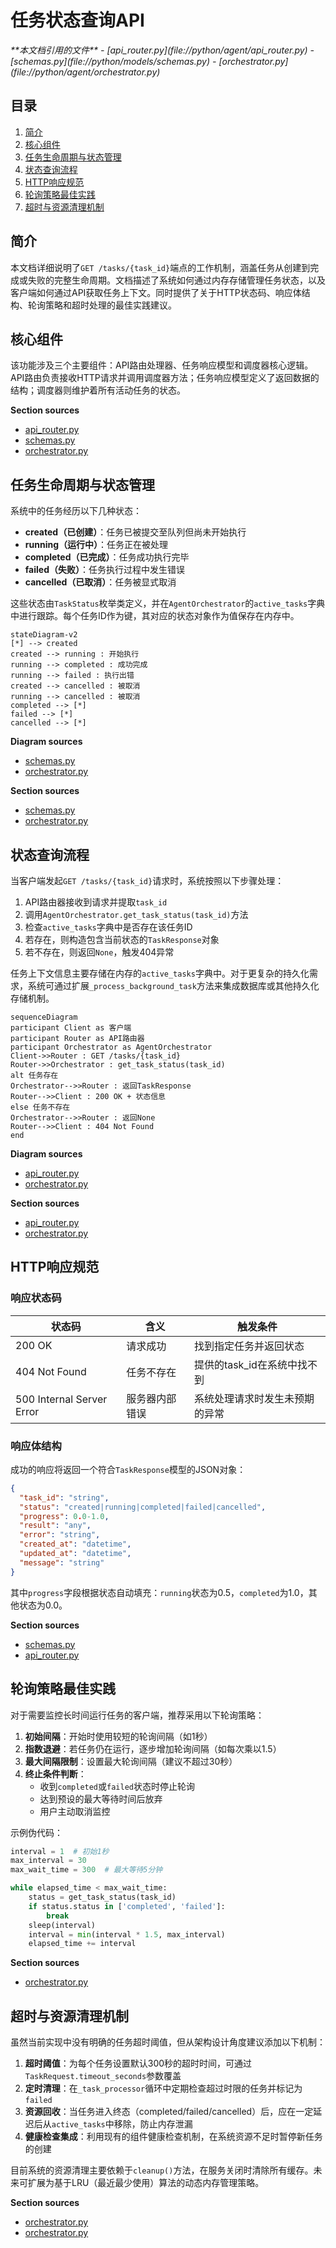 # 任务状态查询API

<cite>
**本文档引用的文件**
- [api_router.py](file://python/agent/api_router.py)
- [schemas.py](file://python/models/schemas.py)
- [orchestrator.py](file://python/agent/orchestrator.py)
</cite>

## 目录
1. [简介](#简介)
2. [核心组件](#核心组件)
3. [任务生命周期与状态管理](#任务生命周期与状态管理)
4. [状态查询流程](#状态查询流程)
5. [HTTP响应规范](#http响应规范)
6. [轮询策略最佳实践](#轮询策略最佳实践)
7. [超时与资源清理机制](#超时与资源清理机制)

## 简介
本文档详细说明了`GET /tasks/{task_id}`端点的工作机制，涵盖任务从创建到完成或失败的完整生命周期。文档描述了系统如何通过内存存储管理任务状态，以及客户端如何通过API获取任务上下文。同时提供了关于HTTP状态码、响应体结构、轮询策略和超时处理的最佳实践建议。

## 核心组件

该功能涉及三个主要组件：API路由处理器、任务响应模型和调度器核心逻辑。API路由负责接收HTTP请求并调用调度器方法；任务响应模型定义了返回数据的结构；调度器则维护着所有活动任务的状态。

**Section sources**
- [api_router.py](file://python/agent/api_router.py#L85-L119)
- [schemas.py](file://python/models/schemas.py#L64-L87)
- [orchestrator.py](file://python/agent/orchestrator.py#L305-L343)

## 任务生命周期与状态管理

系统中的任务经历以下几种状态：
- **created（已创建）**：任务已被提交至队列但尚未开始执行
- **running（运行中）**：任务正在被处理
- **completed（已完成）**：任务成功执行完毕
- **failed（失败）**：任务执行过程中发生错误
- **cancelled（已取消）**：任务被显式取消

这些状态由`TaskStatus`枚举类定义，并在`AgentOrchestrator`的`active_tasks`字典中进行跟踪。每个任务ID作为键，其对应的状态对象作为值保存在内存中。

```mermaid
stateDiagram-v2
[*] --> created
created --> running : 开始执行
running --> completed : 成功完成
running --> failed : 执行出错
created --> cancelled : 被取消
running --> cancelled : 被取消
completed --> [*]
failed --> [*]
cancelled --> [*]
```

**Diagram sources**
- [schemas.py](file://python/models/schemas.py#L40-L61)
- [orchestrator.py](file://python/agent/orchestrator.py#L30-L70)

**Section sources**
- [schemas.py](file://python/models/schemas.py#L40-L61)
- [orchestrator.py](file://python/agent/orchestrator.py#L30-L70)

## 状态查询流程

当客户端发起`GET /tasks/{task_id}`请求时，系统按照以下步骤处理：

1. API路由器接收到请求并提取`task_id`
2. 调用`AgentOrchestrator.get_task_status(task_id)`方法
3. 检查`active_tasks`字典中是否存在该任务ID
4. 若存在，则构造包含当前状态的`TaskResponse`对象
5. 若不存在，则返回`None`，触发404异常

任务上下文信息主要存储在内存的`active_tasks`字典中。对于更复杂的持久化需求，系统可通过扩展`_process_background_task`方法来集成数据库或其他持久化存储机制。

```mermaid
sequenceDiagram
participant Client as 客户端
participant Router as API路由器
participant Orchestrator as AgentOrchestrator
Client->>Router : GET /tasks/{task_id}
Router->>Orchestrator : get_task_status(task_id)
alt 任务存在
Orchestrator-->>Router : 返回TaskResponse
Router-->>Client : 200 OK + 状态信息
else 任务不存在
Orchestrator-->>Router : 返回None
Router-->>Client : 404 Not Found
end
```

**Diagram sources**
- [api_router.py](file://python/agent/api_router.py#L85-L119)
- [orchestrator.py](file://python/agent/orchestrator.py#L305-L343)

**Section sources**
- [api_router.py](file://python/agent/api_router.py#L85-L119)
- [orchestrator.py](file://python/agent/orchestrator.py#L305-L343)

## HTTP响应规范

### 响应状态码
| 状态码 | 含义 | 触发条件 |
|--------|------|----------|
| 200 OK | 请求成功 | 找到指定任务并返回状态 |
| 404 Not Found | 任务不存在 | 提供的task_id在系统中找不到 |
| 500 Internal Server Error | 服务器内部错误 | 系统处理请求时发生未预期的异常 |

### 响应体结构
成功的响应将返回一个符合`TaskResponse`模型的JSON对象：

```json
{
  "task_id": "string",
  "status": "created|running|completed|failed|cancelled",
  "progress": 0.0-1.0,
  "result": "any",
  "error": "string",
  "created_at": "datetime",
  "updated_at": "datetime",
  "message": "string"
}
```

其中`progress`字段根据状态自动填充：`running`状态为0.5，`completed`为1.0，其他状态为0.0。

**Section sources**
- [schemas.py](file://python/models/schemas.py#L64-L87)
- [api_router.py](file://python/agent/api_router.py#L85-L119)

## 轮询策略最佳实践

对于需要监控长时间运行任务的客户端，推荐采用以下轮询策略：

1. **初始间隔**：开始时使用较短的轮询间隔（如1秒）
2. **指数退避**：若任务仍在运行，逐步增加轮询间隔（如每次乘以1.5）
3. **最大间隔限制**：设置最大轮询间隔（建议不超过30秒）
4. **终止条件判断**：
   - 收到`completed`或`failed`状态时停止轮询
   - 达到预设的最大等待时间后放弃
   - 用户主动取消监控

示例伪代码：
```python
interval = 1  # 初始1秒
max_interval = 30
max_wait_time = 300  # 最大等待5分钟

while elapsed_time < max_wait_time:
    status = get_task_status(task_id)
    if status.status in ['completed', 'failed']:
        break
    sleep(interval)
    interval = min(interval * 1.5, max_interval)
    elapsed_time += interval
```

**Section sources**
- [orchestrator.py](file://python/agent/orchestrator.py#L305-L343)

## 超时与资源清理机制

虽然当前实现中没有明确的任务超时阈值，但从架构设计角度建议添加以下机制：

1. **超时阈值**：为每个任务设置默认300秒的超时时间，可通过`TaskRequest.timeout_seconds`参数覆盖
2. **定时清理**：在`_task_processor`循环中定期检查超过时限的任务并标记为`failed`
3. **资源回收**：当任务进入终态（completed/failed/cancelled）后，应在一定延迟后从`active_tasks`中移除，防止内存泄漏
4. **健康检查集成**：利用现有的组件健康检查机制，在系统资源不足时暂停新任务的创建

目前系统的资源清理主要依赖于`cleanup()`方法，在服务关闭时清除所有缓存。未来可扩展为基于LRU（最近最少使用）算法的动态内存管理策略。

**Section sources**
- [orchestrator.py](file://python/agent/orchestrator.py#L432-L469)
- [orchestrator.py](file://python/agent/orchestrator.py#L30-L70)
